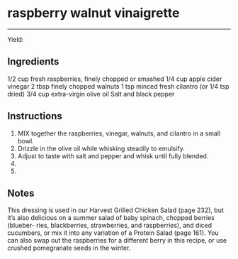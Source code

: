 # raspberry walnut vinaigrette
---
Yield: 

## Ingredients
1/2 cup fresh raspberries, finely chopped or smashed
1/4 cup apple cider vinegar
2 tbsp finely chopped walnuts
1 tsp minced fresh cilantro (or 1/4 tsp dried)
3/4 cup extra-virgin olive oil
Salt and black pepper

## Instructions
1. MIX together the raspberries, vinegar, walnuts,
and cilantro in a small bowl.
2.  Drizzle in the olive
oil while whisking steadily to emulsify. 
3. Adjust
to taste with salt and pepper and whisk until
fully blended.
4. 
5. 

## Notes

This dressing is used in our Harvest Grilled Chicken
Salad (page 232), but it’s also delicious on a summer
salad of baby spinach, chopped berries (blueber-
ries, blackberries, strawberries, and raspberries),
and diced cucumbers, or mix it into any variation of
a Protein Salad (page 161). You can also swap out
the raspberries for a different berry in this recipe,
or use crushed pomegranate seeds in the winter.






